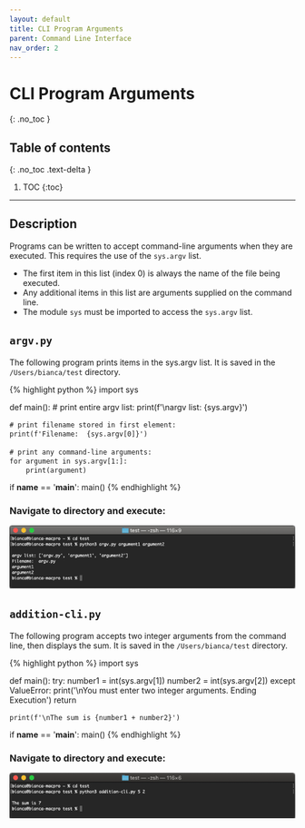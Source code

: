 ```yaml
---
layout: default
title: CLI Program Arguments
parent: Command Line Interface
nav_order: 2
---
```


# CLI Program Arguments
{: .no_toc }
## Table of contents
{: .no_toc .text-delta }

1. TOC
{:toc}

---

## Description
Programs can be written to accept command-line arguments when they are executed. This requires the use of the `sys.argv` list. 
- The first item in this list (index 0) is always the name of the file being executed. 
- Any additional items in this list are arguments supplied on the command line.
- The module `sys` must be imported to access the `sys.argv` list.

## `argv.py`
The following program prints items in the sys.argv list. It is saved in the `/Users/bianca/test` directory.

{% highlight python %}
import sys

def main():
    # print entire argv list:
    print(f'\nargv list: {sys.argv}')
    
    # print filename stored in first element:
    print(f'Filename:  {sys.argv[0]}')
    
    # print any command-line arguments:
    for argument in sys.argv[1:]:
        print(argument)
    
if __name__ == '__main__':
    main()
{% endhighlight %}

### Navigate to directory and execute:

![](/assets/cli-argv.png)

## `addition-cli.py`
The following program accepts two integer arguments from the command line, then displays the sum. It is saved in the `/Users/bianca/test` directory.

{% highlight python %}
import sys

def main():
    try:
        number1 = int(sys.argv[1])
        number2 = int(sys.argv[2])
    except ValueError:
        print('\nYou must enter two integer arguments. Ending Execution')
        return
    
    print(f'\nThe sum is {number1 + number2}')

if __name__ == '__main__':
    main()
{% endhighlight %}

### Navigate to directory and execute:

![](/assets/cli-program-execution-2.png)

